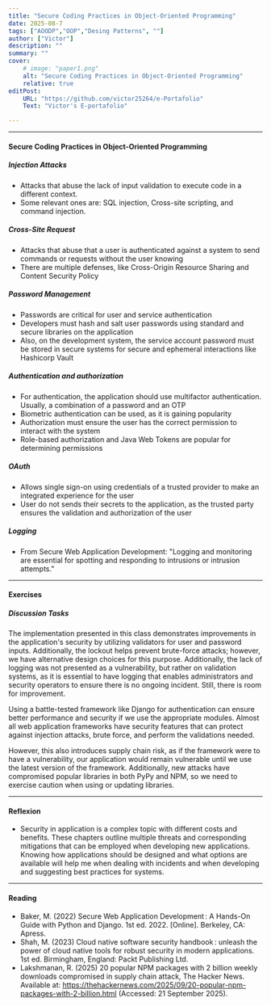 ```yaml
---
title: "Secure Coding Practices in Object-Oriented Programming" 
date: 2025-08-7
tags: ["AOODP","OOP","Desing Patterns", ""]
author: ["Victor"]
description: "" 
summary: "" 
cover:
    # image: "paper1.png"
    alt: "Secure Coding Practices in Object-Oriented Programming"
    relative: true
editPost:
    URL: "https://github.com/victor25264/e-Portafolio"
    Text: "Victor's E-portafolio"

---
```


---

#### Secure Coding Practices in Object-Oriented Programming

##### Injection Attacks
+ Attacks that abuse the lack of input validation to execute code in a different context.
+ Some relevant ones are: SQL injection, Cross-site scripting, and command injection.

##### Cross-Site Request
+ Attacks that abuse that a user is authenticated against a system to send commands or requests without the user knowing
+ There are multiple defenses, like Cross-Origin Resource Sharing and Content Security Policy

##### Password Management
+ Passwords are critical for user and service authentication
+ Developers must hash and salt user passwords using standard and secure libraries on the application
+ Also, on the development system, the service account password must be stored in secure systems for secure and ephemeral interactions like Hashicorp Vault

##### Authentication and authorization
+ For authentication, the application should use multifactor authentication. Usually, a combination of a password and an OTP
+ Biometric authentication can be used, as it is gaining popularity
+ Authorization must ensure the user has the correct permission to interact with the system
+ Role-based authorization and Java Web Tokens are popular for determining permissions

##### OAuth
+ Allows single sign-on using credentials of a trusted provider to make an integrated experience for the user
+ User do not sends their secrets to the application, as the trusted party ensures the validation and authorization of the user

##### Logging
+ From Secure Web Application Development: "Logging and monitoring are essential for spotting and responding to intrusions or intrusion attempts."

---
#### Exercises

##### Discussion Tasks
The implementation presented in this class demonstrates improvements in the application's security by utilizing validators for user and password inputs. Additionally, the lockout helps prevent brute-force attacks; however, we have alternative design choices for this purpose. Additionally, the lack of logging was not presented as a vulnerability, but rather on validation systems, as it is essential to have logging that enables administrators and security operators to ensure there is no ongoing incident. Still, there is room for improvement. 

Using a battle-tested framework like Django for authentication can ensure better performance and security if we use the appropriate modules. Almost all web application frameworks have security features that can protect against injection attacks, brute force, and perform the validations needed. 

However, this also introduces supply chain risk, as if the framework were to have a vulnerability, our application would remain vulnerable until we use the latest version of the framework. Additionally, new attacks have compromised popular libraries in both PyPy and NPM, so we need to exercise caution when using or updating libraries.

---

#### Reflexion
+ Security in application is a complex topic with different costs and benefits. These chapters outline multiple threats and corresponding mitigations that can be employed when developing new applications. Knowing how applications should be designed and what options are available will help me when dealing with incidents and when developing and suggesting best practices for systems.

---

#### Reading 

+ Baker, M. (2022) Secure Web Application Development : A Hands-On Guide with Python and Django. 1st ed. 2022. [Online]. Berkeley, CA: Apress.
+ Shah, M. (2023) Cloud native software security handbook : unleash the power of cloud native tools for robust security in modern applications. 1st ed. Birmingham, England: Packt Publishing Ltd.
+ Lakshmanan, R. (2025) 20 popular NPM packages with 2 billion weekly downloads compromised in supply chain attack, The Hacker News. Available at: https://thehackernews.com/2025/09/20-popular-npm-packages-with-2-billion.html (Accessed: 21 September 2025). 